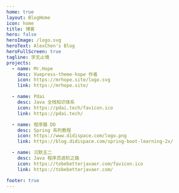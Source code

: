 ```yaml
---
home: true
layout: BlogHome 
icon: home
title: 博客
hero: false
heroImage: /logo.svg
heroText: AlexChen's Blog
heroFullScreen: true
tagline: 学无止境
projects:
  - name: Mr.Hope
    desc: Vuepress-theme-hope 作者
    icon: https://mrhope.site/logo.svg
    link: https://mrhope.site/

  - name: Pdai
    desc: Java 全栈知识体系
    icon: https://pdai.tech/favicon.ico
    link: https://pdai.tech/

  - name: 程序猿 DD
    desc: Spring 系列教程
    icon: https://www.didispace.com/logo.png
    link: https://blog.didispace.com/spring-boot-learning-2x/

  - name: 沉默王二
    desc: Java 程序员进阶之路
    icon: https://tobebetterjavaer.com/favicon.ico
    link: https://tobebetterjavaer.com/

footer: true
---
```

